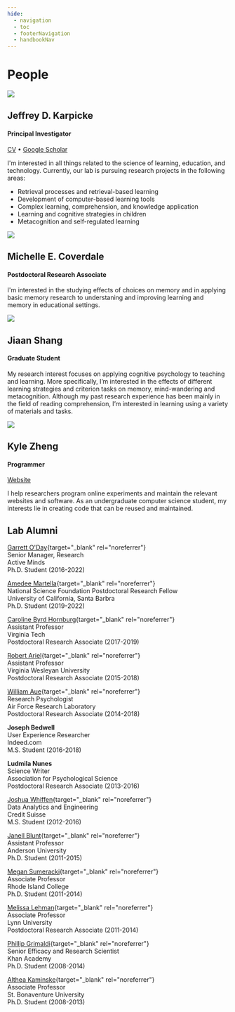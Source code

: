 ```yaml
---
hide:
  - navigation
  - toc
  - footerNavigation
  - handbookNav
---
```


<style>
  .md-content__button {
    display: none;
  }
</style>

# People

<div class="people-row">
    <img src="../img/karpicke.jpg" class="people-img">
    <div>
    <h2>Jeffrey D. Karpicke</h2>
    <h4>Principal Investigator</h4>
    <a href="downloads/Karpicke_Vita.pdf" rel="noreferrer" target="_blank">CV</a> •
    <a href="https://scholar.google.com/citations?user=5t5lgCgAAAAJ" rel="noreferrer" target="_blank">Google Scholar</a>
    <p>I'm interested in all things related to the science of learning, education, and technology. Currently, our lab is pursuing
    research projects in the following areas:
    <ul>
        <li>Retrieval processes and retrieval-based learning</li>
        <li>Development of computer-based learning tools</li>
        <li>Complex learning, comprehension, and knowledge application</li>
        <li>Learning and cognitive strategies in children</li>
        <li>Metacognition and self-regulated learning</li>
    </ul></p>
    </div>
</div>

<div class="people-row">
    <img src="../img/coverdale.jpg" class="people-img">
    <div>
    <h2>Michelle E. Coverdale</h2>
    <h4>Postdoctoral Research Associate</h4>
    <p>I'm interested in the studying effects of choices on memory and in applying basic memory research to understaning and improving learning and memory in educational settings. </p>
    </div>
</div>

<div class="people-row">
    <img src="../img/shang.jpeg" class="people-img">
    <div>
    <h2>Jiaan Shang</h2>
    <h4>Graduate Student</h4>
    <p>My research interest focuses on applying cognitive psychology to teaching and learning. More specifically, I’m interested in the effects of different learning strategies and criterion tasks on memory, mind-wandering and metacognition. Although my past research experience has been mainly in the field of reading comprehension, I’m interested in learning using a variety of materials and tasks. </p>
    </div>
</div>

<div class="people-row">
    <img src="../img/zheng.jpg" class="people-img">
    <div>
    <h2>Kyle Zheng</h2>
    <h4>Programmer</h4>
    <a href="https://kylezhe.ng" rel="noreferrer" target="_blank">Website</a>
    <p>I help researchers program online experiments and maintain the relevant websites and software. As an undergraduate computer science student, my interests lie in creating code that can be reused and maintained.</p>
    </div>
</div>

## Lab Alumni

[Garrett O'Day](https://www.linkedin.com/in/garrett-oday/){target="\_blank" rel="noreferrer"}<br>
Senior Manager, Research <br>
Active Minds <br>
Ph.D. Student (2016-2022)<br>

[Amedee Martella](https://mayerlab.psych.ucsb.edu/people/amedee-martella){target="\_blank" rel="noreferrer"}<br>
National Science Foundation Postdoctoral Research Fellow<br>
University of California, Santa Barbra<br>
Ph.D. Student (2019-2022)<br>

[Caroline Byrd Hornburg](https://sites.google.com/view/caroline-byrd-hornburg){target="\_blank" rel="noreferrer"}<br>
Assistant Professor<br>
Virginia Tech<br>
Postdoctoral Research Associate (2017-2019)<br>

[Robert Ariel](https://sites.google.com/view/robert-ariel){target="\_blank" rel="noreferrer"}<br>
Assistant Professor<br>
Virginia Wesleyan University<br>
Postdoctoral Research Associate (2015-2018)<br>

[William Aue](https://www.linkedin.com/in/william-aue){target="\_blank" rel="noreferrer"}<br>
Research Psychologist<br>
Air Force Research Laboratory<br>
Postdoctoral Research Associate (2014-2018)<br>

**Joseph Bedwell**<br>
User Experience Researcher<br>
Indeed.com<br>
M.S. Student (2016-2018)<br>

**Ludmila Nunes**<br>
Science Writer<br>
Association for Psychological Science<br>
Postdoctoral Research Associate (2013-2016)<br>

[Joshua Whiffen](https://www.linkedin.com/in/joshua-whiffen-230618122){target="\_blank" rel="noreferrer"}<br>
Data Analytics and Engineering<br>
Credit Suisse<br>
M.S. Student (2012-2016)<br>

[Janell Blunt](https://anderson.edu/staff/dr-janell-blunt/){target="\_blank" rel="noreferrer"}<br>
Assistant Professor<br>
Anderson University<br>
Ph.D. Student (2011-2015)<br>

[Megan Sumeracki](https://www.ric.edu/people-directory/megan-sumeracki){target="\_blank" rel="noreferrer"}<br>
Associate Professor<br>
Rhode Island College<br>
Ph.D. Student (2011-2014)<br>

[Melissa Lehman](https://www.lynn.edu/campus-directory/melissa-lehman){target="\_blank" rel="noreferrer"}<br>
Associate Professor<br>
Lynn University<br>
Postdoctoral Research Associate (2011-2014)<br>

[Phillip Grimaldi](http://www.phillipgrimaldi.com/){target="\_blank" rel="noreferrer"}<br>
Senior Efficacy and Research Scientist<br>
Khan Academy<br>
Ph.D. Student (2008-2014)<br>

[Althea Kaminske](https://www.sbu.edu/academics/faculty/kaminske-althea-need){target="\_blank" rel="noreferrer"}<br>
Associate Professor<br>
St. Bonaventure University<br>
Ph.D. Student (2008-2013)<br>
<br>
